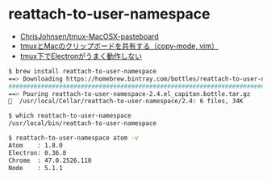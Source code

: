 # reattach-to-user-namespace

- [ChrisJohnsen/tmux-MacOSX-pasteboard](https://github.com/ChrisJohnsen/tmux-MacOSX-pasteboard)
- [tmuxとMacのクリップボードを共有する（copy-mode, vim）](http://qiita.com/upinetree/items/cd80bc7865c52091be10)
- [tmux下でElectronがうまく動作しない](http://qiita.com/itkrt2y/items/dee87c406617d1bd45a6)

~~~bash
$ brew install reattach-to-user-namespace
==> Downloading https://homebrew.bintray.com/bottles/reattach-to-user-namespace-2.4.el_capitan.bottle.tar.gz
######################################################################## 100.0%
==> Pouring reattach-to-user-namespace-2.4.el_capitan.bottle.tar.gz
🍺  /usr/local/Cellar/reattach-to-user-namespace/2.4: 6 files, 34K

$ which reattach-to-user-namespace
/usr/local/bin/reattach-to-user-namespace
~~~

~~~bash
$ reattach-to-user-namespace atom -v
Atom    : 1.8.0
Electron: 0.36.8
Chrome  : 47.0.2526.110
Node    : 5.1.1
~~~